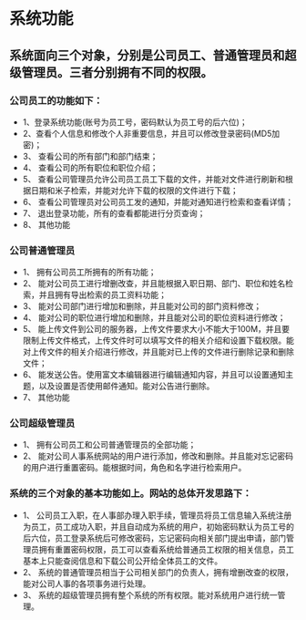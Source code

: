 # 系统功能
## 系统面向三个对象，分别是公司员工、普通管理员和超级管理员。三者分别拥有不同的权限。
### 公司员工的功能如下：
* 1、登录系统功能(账号为员工号，密码默认为员工号的后六位)；
* 2、查看个人信息和修改个人非重要信息，并且可以修改登录密码(MD5加密)；
* 3、	查看公司的所有部门和部门结束；
* 4、	查看公司的所有职位和职位介绍；
* 5、	查看公司管理员允许公司员工员工下载的文件，并能对文件进行刷新和根据日期和米子检索，并能对允许下载的权限的文件进行下载；
* 6、	查看公司管理员对公司员工发的通知，并能对通知进行检索和查看详情；
* 7、	退出登录功能，所有的查看都能进行分页查询；
* 8、	其他功能
### 公司普通管理员
* 1、	拥有公司员工所拥有的所有功能；
* 2、	能对公司员工进行增删改查，并且能根据入职日期、部门、职位和姓名检索，并且拥有导出检索的员工资料功能；
* 3、	能对公司部门进行增加和删除，并且能对公司的部门资料修改；
* 4、	能对公司的职位进行增加和删除，并且能对公司的职位资料进行修改；
* 5、	能上传文件到公司的服务器，上传文件要求大小不能大于100M，并且要限制上传文件格式，上传文件时可以填写文件的相关介绍和设置下载权限。能对上传文件的相关介绍进行修改，并且能对已上传的文件进行删除记录和删除文件；
* 6、	能发送公告。使用富文本编辑器进行编辑通知内容，并且可以设置通知主题，以及设置是否使用邮件通知。能对公告进行删除。
* 7、	其他功能
### 公司超级管理员
* 1、	拥有公司员工和公司普通管理员的全部功能；
* 2、	能对公司人事系统网站的用户进行添加，修改和删除。并且能对忘记密码的用户进行重置密码。能根据时间，角色和名字进行检索用户。

### 系统的三个对象的基本功能如上。网站的总体开发思路下：
* 1、	公司员工入职，在人事部办理入职手续，管理员将员工信息输入系统注册为员工，员工成功入职，并且自动成为系统的用户，初始密码默认为员工号的后六位，员工登录系统后可修改密码，忘记密码向相关部门提出申请，部门管理员拥有重置密码权限，员工可以查看系统给普通员工权限的相关信息，员工基本上只能查阅信息和下载公司公开给全体员工的文件。
* 2、	系统的普通管理员相当于公司相关部门的负责人，拥有增删改查的权限，能对公司人事的各项事务进行处理。
* 3、	系统的超级管理员拥有整个系统的所有权限。能对系统用户进行统一管理。
